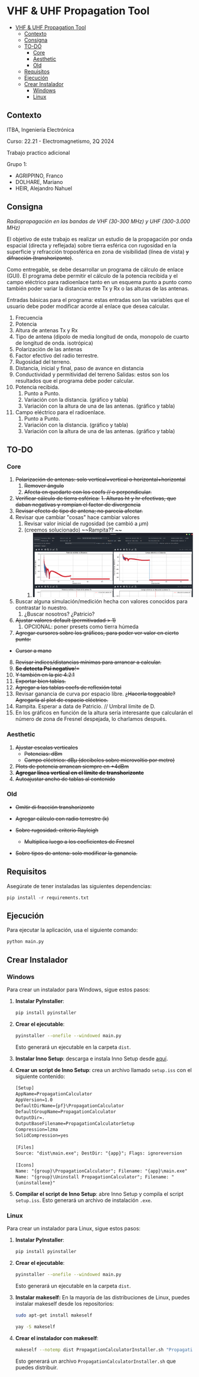 # VHF & UHF Propagation Tool

- [VHF \& UHF Propagation Tool](#vhf--uhf-propagation-tool)
  - [Contexto](#contexto)
  - [Consigna](#consigna)
  - [TO-DO](#to-do)
    - [Core](#core)
    - [Aesthetic](#aesthetic)
    - [Old](#old)
  - [Requisitos](#requisitos)
  - [Ejecución](#ejecución)
  - [Crear Instalador](#crear-instalador)
    - [Windows](#windows)
    - [Linux](#linux)

## Contexto 

ITBA, Ingeniería Electrónica

Curso: 22.21 - Electromagnetismo, 2Q 2024

Trabajo practico adicional

Grupo 1:
* AGRIPPINO, Franco
* DOLHARE, Mariano
* HEIR, Alejandro Nahuel

## Consigna
*Radiopropagación en las bandas de VHF (30-300 MHz) y UHF (300-3.000 MHz)*

El objetivo de este trabajo es realizar un estudio de la propagación por onda espacial (directa y reflejada) sobre tierra esférica con rugosidad en la superficie y refracción troposférica en zona de visibilidad (línea de vista) ~~y difracción (transhorizonte)~~.

Como entregable, se debe desarrollar un programa de cálculo de enlace (GUI). El programa debe permitir el cálculo de la potencia recibida y el campo eléctrico para radioenlace tanto en un esquema punto a punto como también poder variar la distancia entre Tx y Rx o las alturas de las antenas.

Entradas básicas para el programa: estas entradas son las variables que el usuario debe poder modificar acorde al enlace que desea calcular.
1. Frecuencia
2. Potencia
3. Altura de antenas Tx y Rx
4. Tipo de antena (dipolo de media longitud de onda, monopolo de cuarto de longitud de onda. isotrópica)
5. Polarización de las antenas
6. Factor efectivo del radio terrestre.
7. Rugosidad del terreno.
8. Distancia, inicial y final, paso de avance en distancia
9. Conductividad y permitividad del terreno
Salidas: estos son los resultados que el programa debe poder calcular.
1. Potencia recibida.
   1. Punto a Punto.
   2. Variación con la distancia. (gráfico y tabla)
   3. Variación con la altura de una de las antenas. (gráfico y tabla)
2. Campo eléctrico para el radioenlace.
   1. Punto a Punto.
   2. Variación con la distancia. (gráfico y tabla)
   3. Variación con la altura de una de las antenas. (gráfico y tabla)

## TO-DO

### Core


1. ~~Polarización de antenas: solo vertical+vertical o horizontal+horizontal~~
   1. ~~Remover ángulo~~
   2. ~~Afecta en quedarte con los coefs // o perpendicular.~~
2. ~~Verificar cálculo de tierra esférica:~~
   ~~1. Alturas ht y hr efectivas, que daban negativas y rompían el factor de divergencia~~
3. ~~Revisar efecto de tipo de antena; no parecía afectar.~~
4. Revisar que cambiar "cosas" hace cambiar valores
   1. Revisar valor inicial de rugosidad (se cambió a $\mu$m)
   2. (creemos solucionado) ~~Rampita?? ~~
      1. ![alt text](image-1.png)
5. Buscar alguna simulación/medición hecha con valores conocidos para contrastar lo nuestro.
   1. ¿Buscar nosotros? ¿Patricio?
6. ~~Ajustar valores default (permitivadad > 1)~~
   1. OPCIONAL: poner presets como tierra húmeda
7. ~~Agregar cursores sobre los gráficos, para poder ver valor en cierto punto:~~
  * ~~Cursor a mano~~
8. ~~Revisar indices/distancias mínimas para arrancar a calcular.~~
9.  ~~**Se detecta Psi negativo**!=~~
   1.  ~~Y también en la pic 4.2.1~~
10. ~~Exportar bien tablas.~~
11. ~~Agregar a las tablas coefs de reflexión total~~
12. Revisar ganancia de curva por espacio libre. ~~¿Hacerla toggeable?~~ ~~Agregarla al plot de espacio eléctrico.~~
13. Rampita. Esperar a data de Patricio. // Umbral límite de D.
14. En los gráficos en función de la altura sería interesante que calcularán el número de zona de Fresnel despejada, lo charlamos después.

### Aesthetic

1. ~~Ajustar escalas verticales~~
   * ~~Potencias: dBm~~
   * ~~Campo eléctrico: dBμ (decibeles sobre microvoltio por metro)~~
2. ~~Plots de potencia arrancan siempre en +4dBm~~
3. ~~**Agregar línea vertical en el límite de transhorizonte**~~
4. ~~Autoajustar ancho de tablas al contenido~~

### Old

- ~~Omitir di fracción transhorizonte~~

- ~~Agregar cálculo con radio terrestre (k)~~

- ~~Sobre rugosidad: criterio Rayleigh~~
  * ~~Multiplica luego a los coeficientes de Fresnel~~
  
- ~~Sobre tipos de antena: solo modificar la ganancia.~~

## Requisitos

Asegúrate de tener instaladas las siguientes dependencias:
```
pip install -r requirements.txt
```

## Ejecución

Para ejecutar la aplicación, usa el siguiente comando:
```
python main.py
```


## Crear Instalador

### Windows

Para crear un instalador para Windows, sigue estos pasos:

1. **Instalar PyInstaller**:
   ```bash
   pip install pyinstaller
   ```

2. **Crear el ejecutable**:
   ```bash
   pyinstaller --onefile --windowed main.py
   ```
   Esto generará un ejecutable en la carpeta `dist`.

3. **Instalar Inno Setup**: descarga e instala Inno Setup desde [aquí](http://www.jrsoftware.org/isinfo.php).

4. **Crear un script de Inno Setup**: crea un archivo llamado `setup.iss` con el siguiente contenido:
    ```
    [Setup]
    AppName=PropagationCalculator
    AppVersion=1.0
    DefaultDirName={pf}\PropagationCalculator
    DefaultGroupName=PropagationCalculator
    OutputDir=.
    OutputBaseFilename=PropagationCalculatorSetup
    Compression=lzma
    SolidCompression=yes

    [Files]
    Source: "dist\main.exe"; DestDir: "{app}"; Flags: ignoreversion

    [Icons]
    Name: "{group}\PropagationCalculator"; Filename: "{app}\main.exe"
    Name: "{group}\Uninstall PropagationCalculator"; Filename: "{uninstallexe}"
    ```

5. **Compilar el script de Inno Setup**: abre Inno Setup y compila el script `setup.iss`. Esto generará un archivo de instalación `.exe`.

###  Linux
Para crear un instalador para Linux, sigue estos pasos:

1. **Instalar PyInstaller**:
   ```bash
   pip install pyinstaller
   ```

2. **Crear el ejecutable**:
   ```bash
   pyinstaller --onefile --windowed main.py
   ```
   Esto generará un ejecutable en la carpeta `dist`.

3. **Instalar makeself:** En la mayoría de las distribuciones de Linux, puedes instalar makeself desde los repositorios:
    ```bash
    sudo apt-get install makeself
    ```
    ```bash
    yay -S makeself
    ```

4. **Crear el instalador con makeself**:
    ```bash
    makeself --notemp dist PropagationCalculatorInstaller.sh "Propagation Calculator Installer" ./main
    ```
    Esto generará un archivo `PropagationCalculatorInstaller.sh` que puedes distribuir.